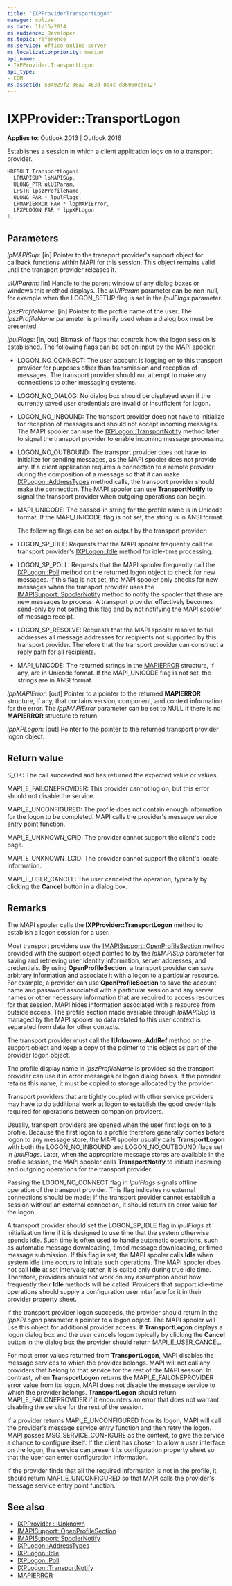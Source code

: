 ```yaml
---
title: "IXPProviderTransportLogon"
manager: soliver
ms.date: 11/16/2014
ms.audience: Developer
ms.topic: reference
ms.service: office-online-server
ms.localizationpriority: medium
api_name:
- IXPProvider.TransportLogon
api_type:
- COM
ms.assetid: 534929f2-36a2-463d-8c4c-d86060cde127
---
```


# IXPProvider::TransportLogon

**Applies to**: Outlook 2013 | Outlook 2016 
  
Establishes a session in which a client application logs on to a transport provider. 
  
```cpp
HRESULT TransportLogon(
  LPMAPISUP lpMAPISup,
  ULONG_PTR ulUIParam,
  LPSTR lpszProfileName,
  ULONG FAR * lpulFlags,
  LPMAPIERROR FAR * lppMAPIError,
  LPXPLOGON FAR * lppXPLogon
);
```

## Parameters

_lpMAPISup_: [in] Pointer to the transport provider's support object for callback functions within MAPI for this session. This object remains valid until the transport provider releases it.
    
_ulUIParam_: [in] Handle to the parent window of any dialog boxes or windows this method displays. The  _ulUIParam_ parameter can be non-null, for example when the LOGON_SETUP flag is set in the _lpulFlags_ parameter. 
    
_lpszProfileName_: [in] Pointer to the profile name of the user. The  _lpszProfileName_ parameter is primarily used when a dialog box must be presented. 
    
_lpulFlags_: [in, out] Bitmask of flags that controls how the logon session is established. The following flags can be set on input by the MAPI spooler:
    
  - LOGON_NO_CONNECT: The user account is logging on to this transport provider for purposes other than transmission and reception of messages. The transport provider should not attempt to make any connections to other messaging systems.
        
  - LOGON_NO_DIALOG: No dialog box should be displayed even if the currently saved user credentials are invalid or insufficient for logon.
        
  - LOGON_NO_INBOUND: The transport provider does not have to initialize for reception of messages and should not accept incoming messages. The MAPI spooler can use the [IXPLogon::TransportNotify](ixplogon-transportnotify.md) method later to signal the transport provider to enable incoming message processing. 
        
  - LOGON_NO_OUTBOUND: The transport provider does not have to initialize for sending messages, as the MAPI spooler does not provide any. If a client application requires a connection to a remote provider during the composition of a message so that it can make [IXPLogon::AddressTypes](ixplogon-addresstypes.md) method calls, the transport provider should make the connection. The MAPI spooler can use **TransportNotify** to signal the transport provider when outgoing operations can begin. 
      
  - MAPI_UNICODE: The passed-in string for the profile name is in Unicode format. If the MAPI\_UNICODE flag is not set, the string is in ANSI format.
      
    The following flags can be set on output by the transport provider:
      
  - LOGON_SP_IDLE: Requests that the MAPI spooler frequently call the transport provider's [IXPLogon::Idle](ixplogon-idle.md) method for idle-time processing. 
      
  - LOGON_SP_POLL: Requests that the MAPI spooler frequently call the [IXPLogon::Poll](ixplogon-poll.md) method on the returned logon object to check for new messages. If this flag is not set, the MAPI spooler only checks for new messages when the transport provider uses the [IMAPISupport::SpoolerNotify](imapisupport-spoolernotify.md) method to notify the spooler that there are new messages to process. A transport provider effectively becomes send-only by not setting this flag and by not notifying the MAPI spooler of message receipt. 
      
  - LOGON_SP_RESOLVE: Requests that the MAPI spooler resolve to full addresses all message addresses for recipients not supported by this transport provider. Therefore that the transport provider can construct a reply path for all recipients.
      
  - MAPI_UNICODE: The returned strings in the [MAPIERROR](mapierror.md) structure, if any, are in Unicode format. If the MAPI_UNICODE flag is not set, the strings are in ANSI format. 
    
_lppMAPIError_: [out] Pointer to a pointer to the returned **MAPIERROR** structure, if any, that contains version, component, and context information for the error. The  _lppMAPIError_ parameter can be set to NULL if there is no **MAPIERROR** structure to return. 
    
_lppXPLogon_: [out] Pointer to the pointer to the returned transport provider logon object.
    
## Return value

S_OK: The call succeeded and has returned the expected value or values.
    
MAPI_E_FAILONEPROVIDER: This provider cannot log on, but this error should not disable the service. 
    
MAPI_E_UNCONFIGURED: The profile does not contain enough information for the logon to be completed. MAPI calls the provider's message service entry point function.
    
MAPI_E_UNKNOWN_CPID: The provider cannot support the client's code page.
    
MAPI_E_UNKNOWN_LCID: The provider cannot support the client's locale information.
    
MAPI_E_USER_CANCEL: The user canceled the operation, typically by clicking the **Cancel** button in a dialog box. 
    
## Remarks

The MAPI spooler calls the **IXPProvider::TransportLogon** method to establish a logon session for a user. 
  
Most transport providers use the [IMAPISupport::OpenProfileSection](imapisupport-openprofilesection.md) method provided with the support object pointed to by the  _lpMAPISup_ parameter for saving and retrieving user identity information, server addresses, and credentials. By using **OpenProfileSection**, a transport provider can save arbitrary information and associate it with a logon to a particular resource. For example, a provider can use **OpenProfileSection** to save the account name and password associated with a particular session and any server names or other necessary information that are required to access resources for that session. MAPI hides information associated with a resource from outside access. The profile section made available through  _lpMAPISup_ is managed by the MAPI spooler so data related to this user context is separated from data for other contexts. 
  
The transport provider must call the **IUnknown::AddRef** method on the support object and keep a copy of the pointer to this object as part of the provider logon object. 
  
The profile display name in  _lpszProfileName_ is provided so the transport provider can use it in error messages or logon dialog boxes. If the provider retains this name, it must be copied to storage allocated by the provider. 
  
Transport providers that are tightly coupled with other service providers may have to do additional work at logon to establish the good credentials required for operations between companion providers.
  
Usually, transport providers are opened when the user first logs on to a profile. Because the first logon to a profile therefore generally comes before logon to any message store, the MAPI spooler usually calls **TransportLogon** with both the LOGON_NO_INBOUND and LOGON_NO_OUTBOUND flags set in  _lpulFlags_. Later, when the appropriate message stores are available in the profile session, the MAPI spooler calls **TransportNotify** to initiate incoming and outgoing operations for the transport provider. 
  
Passing the LOGON_NO_CONNECT flag in  _lpulFlags_ signals offline operation of the transport provider. This flag indicates no external connections should be made; if the transport provider cannot establish a session without an external connection, it should return an error value for the logon. 
  
A transport provider should set the LOGON_SP_IDLE flag in  _lpulFlags_ at initialization time if it is designed to use time that the system otherwise spends idle. Such time is often used to handle automatic operations, such as automatic message downloading, timed message downloading, or timed message submission. If this flag is set, the MAPI spooler calls **Idle** when system idle time occurs to initiate such operations. The MAPI spooler does not call **Idle** at set intervals; rather, it is called only during true idle time. Therefore, providers should not work on any assumption about how frequently their **Idle** methods will be called. Providers that support idle-time operations should supply a configuration user interface for it in their provider property sheet. 
  
If the transport provider logon succeeds, the provider should return in the _lppXPLogon_ parameter a pointer to a logon object. The MAPI spooler will use this object for additional provider access. If **TransportLogon** displays a logon dialog box and the user cancels logon typically by clicking the **Cancel** button in the dialog box the provider should return MAPI_E_USER_CANCEL. 
  
For most error values returned from **TransportLogon**, MAPI disables the message services to which the provider belongs. MAPI will not call any providers that belong to that service for the rest of the MAPI session. In contrast, when **TransportLogon** returns the MAPI_E_FAILONEPROVIDER error value from its logon, MAPI does not disable the message service to which the provider belongs. **TransportLogon** should return MAPI_E_FAILONEPROVIDER if it encounters an error that does not warrant disabling the service for the rest of the session. 
  
If a provider returns MAPI_E_UNCONFIGURED from its logon, MAPI will call the provider's message service entry function and then retry the logon. MAPI passes MSG_SERVICE_CONFIGURE as the context, to give the service a chance to configure itself. If the client has chosen to allow a user interface on the logon, the service can present its configuration property sheet so that the user can enter configuration information. 
  
If the provider finds that all the required information is not in the profile, it should return MAPI_E_UNCONFIGURED so that MAPI calls the provider's message service entry point function. 
  
## See also

- [IXPProvider : IUnknown](ixpprovideriunknown.md)  
- [IMAPISupport::OpenProfileSection](imapisupport-openprofilesection.md)  
- [IMAPISupport::SpoolerNotify](imapisupport-spoolernotify.md)  
- [IXPLogon::AddressTypes](ixplogon-addresstypes.md)  
- [IXPLogon::Idle](ixplogon-idle.md)  
- [IXPLogon::Poll](ixplogon-poll.md)  
- [IXPLogon::TransportNotify](ixplogon-transportnotify.md) 
- [MAPIERROR](mapierror.md)

